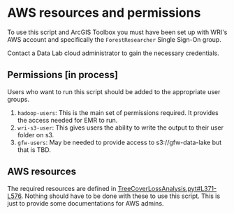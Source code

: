 # AWS resources and permissions

To use this script and ArcGIS Toolbox you must have been set up with WRI's AWS account and specifically the `ForestResearcher` Single Sign-On group.

Contact a Data Lab cloud administrator to gain the necessary credentials.


## Permissions [in process]

Users who want to run this script should be added to the appropriate user groups.

1. `hadoop-users`: This is the main set of permissions required. It provides the access needed for EMR to run. 
2. `wri-s3-user`: This gives users the ability to write the output to their user folder on s3.
3. `gfw-users`: May be needed to provide access to s3://gfw-data-lake but that is TBD.


## AWS resources

The required resources are defined in [TreeCoverLossAnalysis.pyt#L371-L576](../TreeCoverLossAnalysis.pyt#L371-L576). Nothing should have to be done with these to use this script. This is just to provide some documentations for AWS admins.
